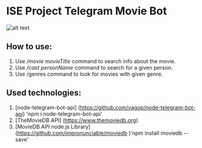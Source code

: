 # ISE Project Telegram Movie Bot

![alt text](https://github.com/shankarnakate144/MovieBot/blob/master/iPhoneX_08.jpg "Movie Bot")

## How to use:
1) Use */movie movieTitle* command to search info about the movie.
2) Use */cast personName* command to search for a given person.
3) Use /genres command to look for movies with given genre.

## Used technologies:
1) [node-telegram-bot-api] (https://github.com/yagop/node-telegram-bot-api)
'npm i node-telegram-bot-api'
2) [TheMovieDB API] (https://www.themoviedb.org)
3) [MovieDB API node.js Library] (https://github.com/impronunciable/moviedb )'npm install moviedb --save' 
